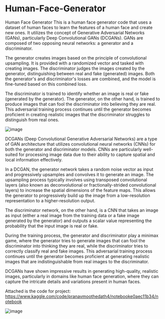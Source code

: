 # Human-Face-Generator
Human Face Generator This is a human face generator code that uses a dataset of human faces to learn the features of a human face and create new ones. It utilizes the concept of Generative Adversarial Networks (GANs), particularly Deep Convolutional GANs (DCGANs). GANs are composed of two opposing neural networks: a generator and a discriminator.

The generator creates images based on the principle of convolutional upsampling. It is provided with a randomized vector and tasked with creating images. The discriminator judges the images created by the generator, distinguishing between real and fake (generated) images. Both the generator's and discriminator's losses are combined, and the model is fine-tuned based on this combined loss.

The discriminator is trained to identify whether an image is real or fake (generated by the generator). The generator, on the other hand, is trained to produce images that can fool the discriminator into believing they are real. This adversarial training process continues until the generator becomes proficient in creating realistic images that the discriminator struggles to distinguish from real ones.

![image](https://github.com/user-attachments/assets/0c184780-a419-461e-b149-206ec7a69bb7)

DCGANs (Deep Convolutional Generative Adversarial Networks) are a type of GAN architecture that utilizes convolutional neural networks (CNNs) for both the generator and discriminator models. CNNs are particularly well-suited for processing image data due to their ability to capture spatial and local information effectively.

In a DCGAN, the generator network takes a random noise vector as input and progressively upsamples and convolves it to generate an image. The upsampling process typically involves using transposed convolutional layers (also known as deconvolutional or fractionally-strided convolutional layers) to increase the spatial dimensions of the feature maps. This allows the generator to progressively build up the image from a low-resolution representation to a higher-resolution output.

The discriminator network, on the other hand, is a CNN that takes an image as input (either a real image from the training data or a fake image generated by the generator) and outputs a scalar value representing the probability that the input image is real or fake.

During the training process, the generator and discriminator play a minimax game, where the generator tries to generate images that can fool the discriminator into thinking they are real, while the discriminator tries to correctly classify real and fake images. This adversarial training process continues until the generator becomes proficient at generating realistic images that are indistinguishable from real images to the discriminator.

DCGANs have shown impressive results in generating high-quality, realistic images, particularly in domains like human face generation, where they can capture the intricate details and variations present in human faces.

Attached is the code for project: https://www.kaggle.com/code/pranavmoothedath4/notebooke0aec11b34/notebook

![image](https://github.com/user-attachments/assets/72c9f172-0a2a-4efd-a690-99a9e5818693)
